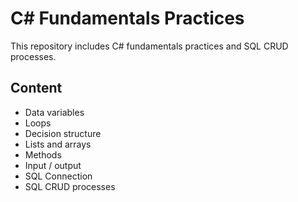 
# C# Fundamentals Practices

This repository includes C# fundamentals practices and SQL CRUD processes.


## Content

- Data variables
- Loops
- Decision structure
- Lists and arrays
- Methods
- Input / output
- SQL Connection
- SQL CRUD processes
  
